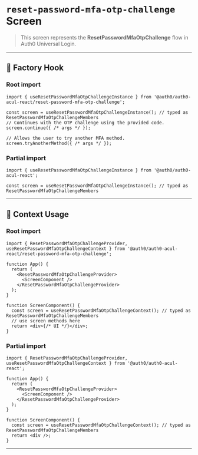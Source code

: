 # `reset-password-mfa-otp-challenge` Screen

> This screen represents the **ResetPasswordMfaOtpChallenge** flow in Auth0 Universal Login.

---

## 🔹 Factory Hook
### Root import
```tsx
import { useResetPasswordMfaOtpChallengeInstance } from '@auth0/auth0-acul-react/reset-password-mfa-otp-challenge';

const screen = useResetPasswordMfaOtpChallengeInstance(); // typed as ResetPasswordMfaOtpChallengeMembers
// Continues with the OTP challenge using the provided code.
screen.continue({ /* args */ });

// Allows the user to try another MFA method.
screen.tryAnotherMethod({ /* args */ });
```

### Partial import
```tsx
import { useResetPasswordMfaOtpChallengeInstance } from '@auth0/auth0-acul-react';

const screen = useResetPasswordMfaOtpChallengeInstance(); // typed as ResetPasswordMfaOtpChallengeMembers
```

---

## 🔹 Context Usage

### Root import
```tsx
import { ResetPasswordMfaOtpChallengeProvider, useResetPasswordMfaOtpChallengeContext } from '@auth0/auth0-acul-react/reset-password-mfa-otp-challenge';

function App() {
  return (
    <ResetPasswordMfaOtpChallengeProvider>
      <ScreenComponent />
    </ResetPasswordMfaOtpChallengeProvider>
  );
}

function ScreenComponent() {
  const screen = useResetPasswordMfaOtpChallengeContext(); // typed as ResetPasswordMfaOtpChallengeMembers
  // use screen methods here
  return <div>{/* UI */}</div>;
}
```


### Partial import
```tsx
import { ResetPasswordMfaOtpChallengeProvider, useResetPasswordMfaOtpChallengeContext } from '@auth0/auth0-acul-react';

function App() {
  return (
    <ResetPasswordMfaOtpChallengeProvider>
      <ScreenComponent />
    </ResetPasswordMfaOtpChallengeProvider>
  );
}

function ScreenComponent() {
  const screen = useResetPasswordMfaOtpChallengeContext(); // typed as ResetPasswordMfaOtpChallengeMembers
  return <div />;
}
```

---
